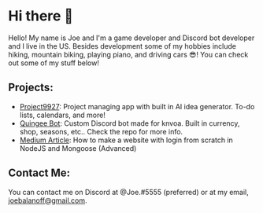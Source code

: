 # Hi there 👋
Hello! My name is Joe and I'm a game developer and Discord bot developer and I live in the US. Besides development some of my hobbies include hiking, mountain biking, playing piano, and driving cars 😎! You can check out some of my stuff below!

## Projects:

- [Project9927](https://github.com/NomadApplications/Project-9927): Project managing app with built in AI idea generator. To-do lists, calendars, and more!
- [Quingee Bot](https://github.com/NomadApplications/QuingeeBot): Custom Discord bot made for knvoa. Built in currency, shop, seasons, etc.. Check the repo for more info.
- [Medium Article](https://medium.com/@joebalanoff/how-to-make-a-website-with-login-from-scratch-in-nodejs-and-mongoose-advanced-a99291be6517): How to make a website with login from scratch in NodeJS and Mongoose (Advanced)

## Contact Me:

You can contact me on Discord at @Joe.#5555 (preferred) or at my email, joebalanoff@gmail.com.
